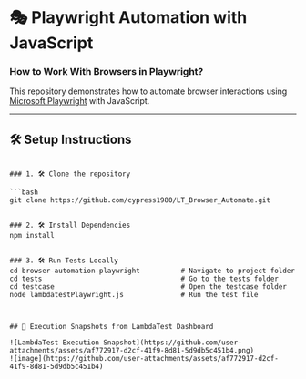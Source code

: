 # 🎭 Playwright Automation with JavaScript  
### How to Work With Browsers in Playwright?

This repository demonstrates how to automate browser interactions using [Microsoft Playwright](https://www.lambdatest.com/playwright) with JavaScript.

---

## 🛠️ Setup Instructions



```

### 1. 🛠️ Clone the repository

```bash
git clone https://github.com/cypress1980/LT_Browser_Automate.git


### 2. 🛠️ Install Dependencies
npm install


### 3. 🛠️ Run Tests Locally
cd browser-automation-playwright          # Navigate to project folder
cd tests                                  # Go to the tests folder
cd testcase                               # Open the testcase folder
node lambdatestPlaywright.js              # Run the test file



## 📸 Execution Snapshots from LambdaTest Dashboard

![LambdaTest Execution Snapshot](https://github.com/user-attachments/assets/af772917-d2cf-41f9-8d81-5d9db5c451b4.png)
![image](https://github.com/user-attachments/assets/af772917-d2cf-41f9-8d81-5d9db5c451b4)




